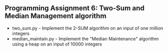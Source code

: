 Programming Assignment 6: Two-Sum and Median Management algorithm
------------------------------------------------------------------

* two_sum.py - Implement the 2-SUM algorithm on an input of one million integers
* median_maintain.py - Implement the "Median Maintenance" algorithm using a heap on an input of 10000 integers
 

